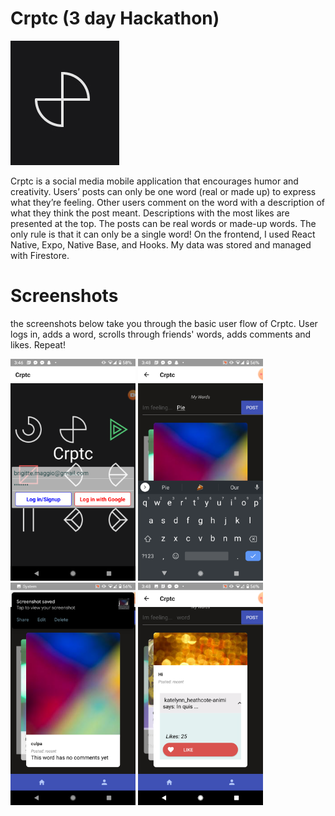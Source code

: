 # Crptc (3 day Hackathon)

![crptc logo](assets/crptc-icon-cr.jpg)

Crptc is a social media mobile application that encourages humor and creativity. Users’ posts can only be one word (real or made up) to express what they’re feeling. Other users comment on the word with a description of what they think the post meant. Descriptions with the most likes are presented at the top. The posts can be real words or made-up words. The only rule is that it can only be a single word! On the frontend, I used React Native, Expo, Native Base, and Hooks. My data was stored and managed with Firestore.

# Screenshots

the screenshots below take you through the basic user flow of Crptc.  User logs in, adds a word, scrolls through friends' words, adds comments and likes.  Repeat!

<img src="assets/sc1.png" height= "auto" width="200"/> <img src="assets/sc2.png" height= "auto" width="200"/> <img src="assets/sc3.png" height= "auto" width="200"/> <img src="assets/sc4.png" height= "auto" width="200"/>





